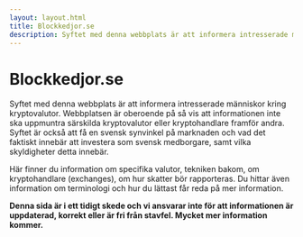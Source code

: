 ```yaml
---
layout: layout.html
title: Blockkedjor.se
description: Syftet med denna webbplats är att informera intresserade människor kring kryptovalutor. Webbplatsen är oberoende på så vis att informationen inte ska uppmuntra särskilda kryptovalutor eller kryptohandlare framför andra.
---
```


# Blockkedjor.se

Syftet med denna webbplats är att informera intresserade människor kring kryptovalutor. Webbplatsen är oberoende på så vis att informationen inte ska uppmuntra särskilda kryptovalutor eller kryptohandlare framför andra. Syftet är också att få en svensk synvinkel på marknaden och vad det faktiskt innebär att investera som svensk medborgare, samt vilka skyldigheter detta innebär.

Här finner du information om specifika valutor, tekniken bakom, om kryptohandlare (exchanges), om hur skatter bör rapporteras. Du hittar även information om terminologi och hur du lättast får reda på mer information.

**Denna sida är i ett tidigt skede och vi ansvarar inte för att informationen är uppdaterad, korrekt eller är fri från stavfel. Mycket mer information kommer.**
